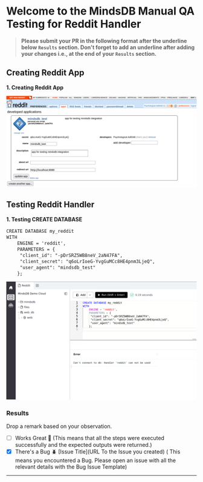 # Welcome to the MindsDB Manual QA Testing for Reddit Handler

> **Please submit your PR in the following format after the underline below `Results` section. Don't forget to add an underline after adding your changes i.e., at the end of your `Results` section.**


## Creating Reddit App

**1. Creating Reddit App**

<img width="875" alt="reddit_2.png" src="https://github.com/marcoscandroglio/mindsdb-tests/blob/cb2a5e42446396e970495c929ffaf94321c085de/reddit/images/reddit_2.png">

## Testing Reddit Handler

**1. Testing CREATE DATABASE**

```
CREATE DATABASE my_reddit
WITH 
    ENGINE = 'reddit',
    PARAMETERS = {
     "client_id": "-pDrSRZ5WB8neV_2aN47FA",
     "client_secret": "q6oLrIoeG-YvgGuMCc8HE4pnm3LjeQ",
     "user_agent": "mindsdb_test"
    };

```
<img width="875" alt="mindsdb_cloud_1.png" src="https://github.com/marcoscandroglio/mindsdb-tests/blob/94db3928548e3ed4e3081fc130f228c5887f9477/reddit/images/mindsdb_cloud_1.png">


### Results

Drop a remark based on your observation.
- [ ] Works Great 💚 (This means that all the steps were executed successfully and the expected outputs were returned.)
- [X] There's a Bug 🪲 [Issue Title](URL To the Issue you created) ( This means you encountered a Bug. Please open an issue with all the relevant details with the Bug Issue Template)

---
